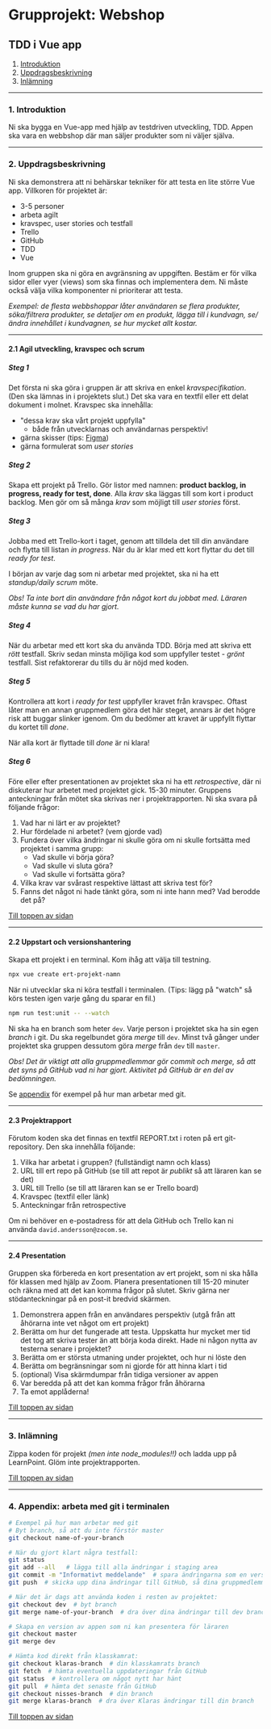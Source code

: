 # Grupprojekt: Webshop
## TDD i Vue app
1. [Introduktion](#1-introduktion)
1. [Uppdragsbeskrivning](#2-uppdragsbeskrivning)
1. [Inlämning](!3-inlämning)

---
### 1. Introduktion

Ni ska bygga en Vue-app med hjälp av testdriven utveckling, TDD. Appen ska vara en webbshop där man säljer produkter som ni väljer själva.

---
### 2. Uppdragsbeskrivning

Ni ska demonstrera att ni behärskar tekniker för att testa en lite större Vue app. Villkoren för projektet är:

+ 3-5 personer
+ arbeta agilt
+ kravspec, user stories och testfall
+ Trello
+ GitHub
+ TDD
+ Vue

Inom gruppen ska ni göra en avgränsning av uppgiften. Bestäm er för vilka sidor eller vyer (views) som ska finnas och implementera dem. Ni måste också välja vilka komponenter ni prioriterar att testa.

*Exempel: de flesta webbshoppar låter användaren se flera produkter, söka/filtrera produkter, se detaljer om en produkt, lägga till i kundvagn, se/ändra innehållet i kundvagnen, se hur mycket allt kostar.*

---
#### 2.1 Agil utveckling, kravspec och scrum
##### Steg 1
Det första ni ska göra i gruppen är att skriva en enkel *kravspecifikation*. (Den ska lämnas in i projektets slut.) Det ska vara en textfil eller ett delat dokument i molnet. Kravspec ska innehålla:
+ "dessa krav ska vårt projekt uppfylla"
    + både från utvecklarnas och användarnas perspektiv!
+ gärna skisser (tips: [Figma](https://figma.com/))
+ gärna formulerat som *user stories*

##### Steg 2
Skapa ett projekt på Trello. Gör listor med namnen: **product backlog, in progress, ready for test, done**. Alla *krav* ska läggas till som kort i product backlog. Men gör om så många *krav* som möjligt till *user stories* först.

##### Steg 3
Jobba med ett Trello-kort i taget, genom att tilldela det till din användare och flytta till listan *in progress*. När du är klar med ett kort flyttar du det till *ready for test*.

I början av varje dag som ni arbetar med projektet, ska ni ha ett *standup/daily scrum* möte.

*Obs! Ta inte bort din användare från något kort du jobbat med. Läraren måste kunna se vad du har gjort.*

##### Steg 4
När du arbetar med ett kort ska du använda TDD. Börja med att skriva ett *rött* testfall. Skriv sedan minsta möjliga kod som uppfyller testet - *grönt* testfall. Sist refaktorerar du tills du är nöjd med koden.

##### Steg 5
Kontrollera att kort i *ready for test* uppfyller kravet från kravspec. Oftast låter man en annan gruppmedlem göra det här steget, annars är det högre risk att buggar slinker igenom. Om du bedömer att kravet är uppfyllt flyttar du kortet till *done*.

När alla kort är flyttade till *done* är ni klara!

##### Steg 6
Före eller efter presentationen av projektet ska ni ha ett *retrospective*, där ni diskuterar hur arbetet med projektet gick. 15-30 minuter. Gruppens anteckningar från mötet ska skrivas ner i projektrapporten. Ni ska svara på följande frågor:
1. Vad har ni lärt er av projektet?
3. Hur fördelade ni arbetet? (vem gjorde vad)
1. Fundera över vilka ändringar ni skulle göra om ni skulle fortsätta med projektet i samma grupp:
    + Vad skulle vi börja göra?
    + Vad skulle vi sluta göra?
    + Vad skulle vi fortsätta göra?
2. Vilka krav var svårast respektive lättast att skriva test för?
2. Fanns det något ni hade tänkt göra, som ni inte hann med? Vad berodde det på?

[Till toppen av sidan](#grupprojekt-tdd-i-vue-app)

---
#### 2.2 Uppstart och versionshantering
Skapa ett projekt i en terminal. Kom ihåg att välja till testning.
```bash
npx vue create ert-projekt-namn
```

När ni utvecklar ska ni köra testfall i terminalen. (Tips: lägg på "watch" så körs testen igen varje gång du sparar en fil.)
```bash
npm run test:unit -- --watch
```

Ni ska ha en branch som heter `dev`. Varje person i projektet ska ha sin egen *branch* i git. Du ska regelbundet göra *merge* till `dev`. Minst två gånger under projektet ska gruppen dessutom göra *merge* från `dev` till `master`.

*Obs! Det är viktigt att alla gruppmedlemmar gör commit och merge, så att det syns på GitHub vad ni har gjort. Aktivitet på GitHub är en del av bedömningen.*

Se [appendix](#4-appendix-arbeta-med-git-i-terminalen) för exempel på hur man arbetar med git.

---
#### 2.3 Projektrapport
Förutom koden ska det finnas en textfil REPORT.txt i roten på ert git-repository. Den ska innehålla följande:
1. Vilka har arbetat i gruppen? (fullständigt namn och klass)
1. URL till ert repo på GitHub (se till att repot är *publikt* så att läraren kan se det)
3. URL till Trello (se till att läraren kan se er Trello board)
4. Kravspec (textfil eller länk)
5. Anteckningar från retrospective

Om ni behöver en e-postadress för att dela GitHub och Trello kan ni använda `david.andersson@zocom.se`.

---
#### 2.4 Presentation
Gruppen ska förbereda en kort presentation av ert projekt, som ni ska hålla för klassen med hjälp av Zoom. Planera presentationen till 15-20 minuter och räkna med att det kan komma frågor på slutet. Skriv gärna ner stödanteckningar på en post-it bredvid skärmen.
1. Demonstrera appen från en användares perspektiv (utgå från att åhörarna inte vet något om ert projekt)
1. Berätta om hur det fungerade att testa. Uppskatta hur mycket mer tid det tog att skriva tester än att börja koda direkt. Hade ni någon nytta av testerna senare i projektet?
1. Berätta om er största utmaning under projektet, och hur ni löste den
1. Berätta om begränsningar som ni gjorde för att hinna klart i tid
1. (optional) Visa skärmdumpar från tidiga versioner av appen
1. Var beredda på att det kan komma frågor från åhörarna
1. Ta emot applåderna!

[Till toppen av sidan](#grupprojekt-tdd-i-vue-app)

---
### 3. Inlämning
Zippa koden för projekt *(men inte node_modules!!)* och ladda upp på LearnPoint. Glöm inte projektrapporten.


[Till toppen av sidan](#grupprojekt-tdd-i-vue-app)

---
### 4. Appendix: arbeta med git i terminalen
```bash
# Exempel på hur man arbetar med git
# Byt branch, så att du inte förstör master
git checkout name-of-your-branch

# När du gjort klart några testfall:
git status
git add --all   # lägga till alla ändringar i staging area
git commit -m "Informativt meddelande"  # spara ändringarna som en version i repot
git push  # skicka upp dina ändringar till GitHub, så dina gruppmedlemmar kan se koden

# När det är dags att använda koden i resten av projektet:
git checkout dev  # byt branch
git merge name-of-your-branch  # dra över dina ändringar till dev branch

# Skapa en version av appen som ni kan presentera för läraren
git checkout master
git merge dev

# Hämta kod direkt från klasskamrat:
git checkout klaras-branch  # din klasskamrats branch
git fetch  # hämta eventuella uppdateringar från GitHub
git status  # kontrollera om något nytt har hänt
git pull  # hämta det senaste från GitHub
git checkout nisses-branch  # din branch
git merge klaras-branch  # dra över Klaras ändringar till din branch
```

[Till toppen av sidan](#grupprojekt-tdd-i-vue-app)
